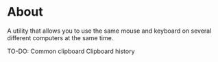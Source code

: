 # About

A utility that allows you to use the same mouse and keyboard on several different computers at the same time.


TO-DO:
  Common clipboard
  Clipboard history
